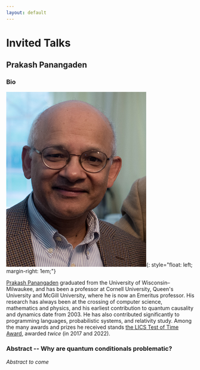 ```yaml
---
layout: default
---
```


# Invited Talks

## Prakash Panangaden

### Bio

![*Picture courtesy of <https://www.cs.mcgill.ca/~prakash/pics.html>.*](../images/Prakash.png){: style="float: left; margin-right: 1em;"}

[Prakash Panangaden](https://www.cs.mcgill.ca/~prakash/) graduated from the University of Wisconsin–Milwaukee, and has been a professor at Cornell University, Queen's University and McGill University, where he is now an Emeritus professor.
His research has always been at the crossing of computer science, mathematics and physics, and his earliest contribution to quantum causality and dynamics date from 2003.
He has also contributed significantly to programming languages, probabilistic systems, and relativity study.
Among the many awards and prizes he received stands [the LICS Test of Time Award](https://lics.siglog.org/archive/test-of-time-award.html), awarded *twice* (in 2017 and 2022).

### Abstract -- Why are quantum conditionals problematic?

*Abstract to come*


